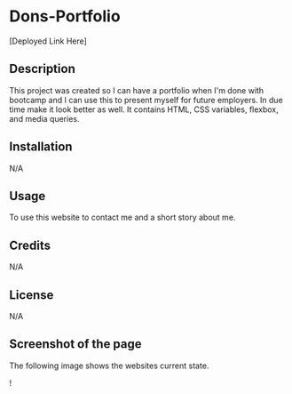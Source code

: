 # Dons-Portfolio
[Deployed Link Here]

## Description

This project was created so I can have a portfolio when I'm done with bootcamp and I can use this to present myself for future employers. In due time make it look better as well. It contains HTML, CSS variables, flexbox, and media queries. 

## Installation

N/A

## Usage

To use this website to contact me and a short story about me.

## Credits

N/A

## License

N/A

## Screenshot of the page

The following image shows the websites current state.

!